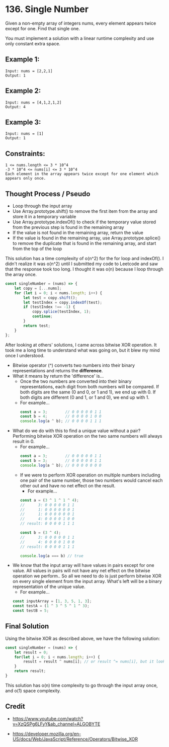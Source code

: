 # 136. Single Number
Given a non-empty array of integers nums, every element appears twice except for one. Find that single one.

You must implement a solution with a linear runtime complexity and use only constant extra space.

## Example 1: 
```
Input: nums = [2,2,1]
Output: 1
```

## Example 2:
```
Input: nums = [4,1,2,1,2]
Output: 4
```
## Example 3: 
```
Input: nums = [1]
Output: 1
```

## Constraints: 
```
1 <= nums.length <= 3 * 10^4
-3 * 10^4 <= nums[i] <= 3 * 10^4
Each element in the array appears twice except for one element which appears only once.
```

## Thought Process / Pseudo
- Loop through the input array
- Use Array.prototype.shift() to remove the first item from the array and store it in a temporary variable
- Use Array.prototype.indexOf() to check if the temporary value stored from the previous step is found in the remaining array
- If the value is not found in the remaining array, return the value
- If the value is found in the remaining array, use Array.prototype.splice() to remove the duplicate that is found in the remaining array, and start from the top of the loop

This solution has a time complexity of o(n^2) for the for loop and indexOf(). I didn't realize it was o(n^2) until I submitted my code to Leetcode and saw that the response took too long. I thought it was o(n) because I loop through the array once. 

```js
const singleNumber = (nums) => {
	let copy = [...nums];
	for (let i = 0; i < nums.length; i++) {
		let test = copy.shift();
		let testIndex = copy.indexOf(test);
		if (testIndex !== -1) {
			copy.splice(testIndex, 1);
			continue;
		} 
		return test;
	}
};
```

After looking at others' solutions, I came across bitwise XOR operation. It took me a long time to understand what was going on, but it blew my mind once I understood. 
- Bitwise operator (^) converts two numbers into their binary representations and returns the **difference**. 
- What it means by return the 'difference' is... 
  - Once the two numbers are converted into their binary representations, each digit from both numbers will be compared. If both digits are the same (0 and 0, or 1 and 1), we end up with 0. If both digits are different (0 and 1, or 1 and 0), we end up with 1. 
  - For example... 
    ```js
    const a = 3;        // 0 0 0 0 0 1 1
    const b = 4;        // 0 0 0 0 1 0 0
    console.log(a ^ b); // 0 0 0 0 1 1 1
    ```
- What do we do with this to find a unique value without a pair? Performing bitwise XOR operation on the two same numbers will always result in 0. 
  - For example... 
    ```js
    const a = 3;        // 0 0 0 0 0 1 1
    const b = 3;        // 0 0 0 0 0 1 1
    console.log(a ^ b); // 0 0 0 0 0 0 0
    ```
  - If we were to perform XOR operation on multiple numbers including one pair of the same number, those two numbers would cancel each other out and have no net effect on the result. 
    - For example... 
    ```js
    const a = (3 ^ 1 ^ 1 ^ 4);
    //      3: 0 0 0 0 0 1 1
    //      1: 0 0 0 0 0 0 1
    //      1: 0 0 0 0 0 0 1
    //      4: 0 0 0 0 1 0 0
    // result: 0 0 0 0 1 1 1

    const b = (3 ^ 4);
    //      3: 0 0 0 0 0 1 1
    //      4: 0 0 0 0 1 0 0
    // result: 0 0 0 0 1 1 1

    console.log(a === b) // true
    ```
- We know that the input array will have values in pairs except for one value. All values in pairs will not have any net effect on the bitwise operation we perform.. So all we need to do is just perform bitwise XOR on every single element from the input array. What's left will be a binary representation of the unique value. 
  - For example...
  ```js
  const inputArray = [1, 3, 5, 1, 3];
  const testA = (1 ^ 3 ^ 5 ^ 1 ^ 3);
  const testB = 5;
  ```

## Final Solution 
Using the bitwise XOR as described above, we have the following solution: 
```js
const singleNumber = (nums) => {
    let result = 0;
    for(let i = 0; i < nums.length; i++) {
        result = result ^ nums[i]; // or result ^= nums[i], but it looks a bit awkward to my eyes seeing bitwise xor for the first time
    }
    return result;
}
```

This solution has o(n) time complexity to go through the input array once, and o(1) space complexity. 

## Credit
- https://www.youtube.com/watch?v=XzQSPg6LFyY&ab_channel=ALGOBYTE

- https://developer.mozilla.org/en-US/docs/Web/JavaScript/Reference/Operators/Bitwise_XOR
